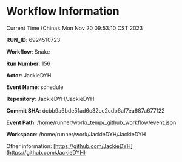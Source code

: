 # Workflow Information

Current Time (China): Mon Nov 20 09:53:10 CST 2023  

**RUN_ID**: 6924510723  

**Workflow**: Snake  

**Run Number**: 156  

**Actor**: JackieDYH  

**Event Name**: schedule  

**Repository**: JackieDYH/JackieDYH  

**Commit SHA**: dcbb9a6bde51ad6c32cc2cdb6af7ea687a677f22  

**Event Path**: /home/runner/work/_temp/_github_workflow/event.json  

**Workspace**: /home/runner/work/JackieDYH/JackieDYH  

Other information: [https://github.com/JackieDYH](https://github.com/JackieDYH)
